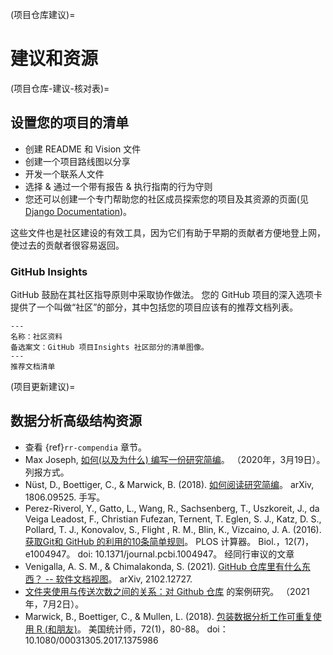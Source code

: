 (项目仓库建议)=
# 建议和资源

(项目仓库-建议-核对表)=
## 设置您的项目的清单

* 创建 README 和 Vision 文件
* 创建一个项目路线图以分享
* 开发一个联系人文件
* 选择 & 通过一个带有报告 & 执行指南的行为守则
* 您还可以创建一个专门帮助您的社区成员探索您的项目及其资源的页面(见 [Django Documentation](https://docs.djangoproject.com/))。

这些文件也是社区建设的有效工具，因为它们有助于早期的贡献者方便地登上网，使过去的贡献者很容易返回。

### GitHub Insights

GitHub 鼓励在其社区指导原则中采取协作做法。 您的 GitHub 项目的深入选项卡提供了一个叫做“社区”的部分，其中包括您的项目应该有的推荐文档列表。

```{figure} ../../figures/community-profile.png
---
名称：社区资料
备选案文：GitHub 项目Insights 社区部分的清单图像。
---
推荐文档清单
```

(项目更新建议)=
## 数据分析高级结构资源

- 查看 {ref}`rr-compendia` 章节。
- Max Joseph, [如何(以及为什么) 编写一份研究简编](https://mbjoseph.github.io/intro-research-compendia/#1)。 （2020年，3月19日）。 列报方式。
- Nüst, D., Boettiger, C., & Marwick, B. (2018). [如何阅读研究简编](https://arxiv.org/abs/1806.09525v1)。 arXiv, 1806.09525. 手写。
- Perez-Riverol, Y., Gatto, L., Wang, R., Sachsenberg, T., Uszkoreit, J., da Veiga Leadost, F., Christian Fufezan, Ternent, T. Eglen, S. J., Katz, D. S., Pollard, T. J., Konovalov, S., Flight , R. M., Blin, K., Vizcaino, J. A. (2016). [获取Git和 GitHub 的利用的10条简单规则](https://journals.plos.org/ploscompbiol/article?id=10.1371/journal.pcbi.1004947)。 PLOS 计算器。 Biol.，12(7)，e1004947。 doi: 10.1371/journal.pcbi.1004947。 经同行审议的文章
- Venigalla, A. S. M., & Chimalakonda, S. (2021). [GitHub 仓库里有什么东西？ -- 软件文档视图](https://arxiv.org/abs/2102.12727v2)。 arXiv, 2102.12727.
- [文件夹使用与传送次数之间的关系：对 Github 仓库](http://citeseerx.ist.psu.edu/viewdoc/summary?doi=10.1.1.650.8150) 的案例研究。 （2021年，7月2日）。
- Marwick, B., Boettiger, C., & Mullen, L. (2018). [包装数据分析工作可重复使用 R (和朋友)](https://www.tandfonline.com/doi/abs/10.1080/00031305.2017.1375986)。 美国统计师，72(1)，80-88。 doi： 10.1080/00031305.2017.1375986
